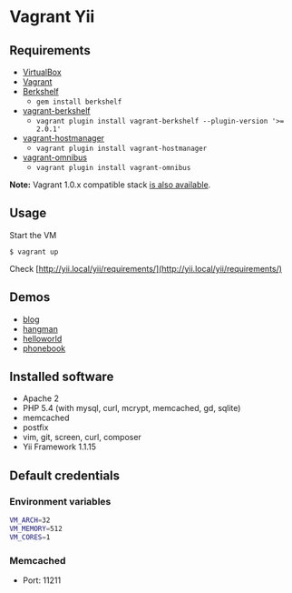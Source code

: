 # Vagrant Yii

## Requirements
* [VirtualBox](https://www.virtualbox.org)
* [Vagrant](http://vagrantup.com)
* [Berkshelf](http://berkshelf.com)
	* `gem install berkshelf`
* [vagrant-berkshelf](https://github.com/riotgames/vagrant-berkshelf)
	* `vagrant plugin install vagrant-berkshelf --plugin-version '>= 2.0.1'`
* [vagrant-hostmanager](https://github.com/smdahlen/vagrant-hostmanager)
	* `vagrant plugin install vagrant-hostmanager`
* [vagrant-omnibus](https://github.com/schisamo/vagrant-omnibus)
	* `vagrant plugin install vagrant-omnibus`

**Note:** Vagrant 1.0.x compatible stack [is also available](https://github.com/MiniCodeMonkey/Vagrant-LAMP-Stack/tree/Vagrant-1.0.x).

## Usage
Start the VM

	$ vagrant up

Check [http://yii.local/yii/requirements/](http://yii.local/yii/requirements/)

## Demos

* [blog](http://yii.local/yii/demos/blog/)
* [hangman](http://yii.local/yii/demos/hangman/)
* [helloworld](http://yii.local/yii/demos/helloworld/)
* [phonebook](http://yii.local/yii/demos/phonebook/)

## Installed software
* Apache 2
* PHP 5.4 (with mysql, curl, mcrypt, memcached, gd, sqlite)
* memcached
* postfix
* vim, git, screen, curl, composer
* Yii Framework 1.1.15

## Default credentials

### Environment variables

```bash
VM_ARCH=32
VM_MEMORY=512
VM_CORES=1
```

### Memcached
* Port: 11211
